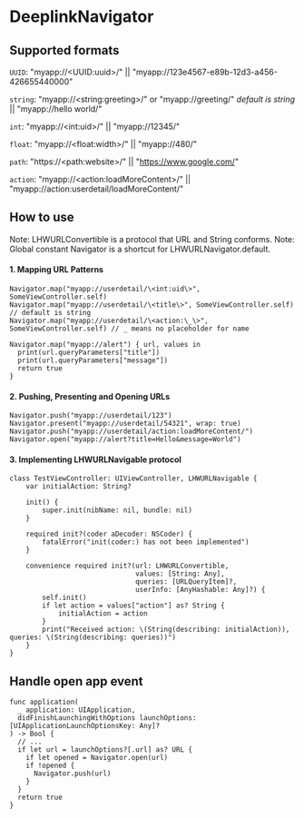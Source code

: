 # DeeplinkNavigator

## Supported formats

`UUID`: "myapp://\<UUID:uuid\>/" ||  "myapp://123e4567-e89b-12d3-a456-426655440000"

`string`: "myapp://\<string:greeting\>/" or "myapp://greeting/" *default is string* ||  "myapp://hello world/"

`int`: "myapp://\<int:uid\>/" || "myapp://12345/"

`float`: "myapp://\<float:width\>/" || "myapp://480/"

`path`: "https://\<path:website\>/" || "https://www.google.com/"

`action`: "myapp://\<action:loadMoreContent\>/" || "myapp://action:userdetail/loadMoreContent/"

## How to use

Note: LHWURLConvertible is a protocol that URL and String conforms.
Note: Global constant Navigator is a shortcut for LHWURLNavigator.default.

#### 1. Mapping URL Patterns

```
Navigator.map("myapp://userdetail/\<int:uid\>", SomeViewController.self)
Navigator.map("myapp://userdetail/\<title\>", SomeViewController.self) // default is string
Navigator.map("myapp://userdetail/\<action:\_\>", SomeViewController.self) // _ means no placeholder for name

Navigator.map("myapp://alert") { url, values in
  print(url.queryParameters["title"])
  print(url.queryParameters["message"])
  return true
}
```

#### 2. Pushing, Presenting and Opening URLs

```
Navigator.push("myapp://userdetail/123")
Navigator.present("myapp://userdetail/54321", wrap: true)
Navigator.push("myapp://userdetail/action:loadMoreContent/")
Navigator.open("myapp://alert?title=Hello&message=World")
```

#### 3. Implementing LHWURLNavigable protocol

```
class TestViewController: UIViewController, LHWURLNavigable {
    var initialAction: String?
    
    init() {
        super.init(nibName: nil, bundle: nil)
    }
    
    required init?(coder aDecoder: NSCoder) {
        fatalError("init(coder:) has not been implemented")
    }
    
    convenience required init?(url: LHWURLConvertible,
                               values: [String: Any],
                               queries: [URLQueryItem]?,
                               userInfo: [AnyHashable: Any]?) {
        self.init()
        if let action = values["action"] as? String {
            initialAction = action
        }
        print("Received action: \(String(describing: initialAction)), queries: \(String(describing: queries))")
    }
}
```

## Handle open app event

```
func application(
  _ application: UIApplication,
  didFinishLaunchingWithOptions launchOptions: [UIApplicationLaunchOptionsKey: Any]?
) -> Bool {
  // ...
  if let url = launchOptions?[.url] as? URL {
    if let opened = Navigator.open(url)
    if !opened {
      Navigator.push(url)
    }
  }
  return true
}
```
